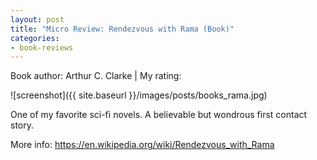 ```yaml
---
layout: post
title: "Micro Review: Rendezvous with Rama (Book)"
categories:
- book-reviews
---
```


<p>Book author: Arthur C. Clarke | My rating:&nbsp;&nbsp;<i class="fa fa-star"></i><i class="fa fa-star"></i><i class="fa fa-star"></i><i class="fa fa-star"></i><i class="fa fa-star-half-empty"></i>
</p>
<!-- fa-star fa-star-o  fa-star-half-empty -->

![screenshot]({{ site.baseurl }}/images/posts/books_rama.jpg)


<p>One of my favorite sci-fi novels. A believable but wondrous first contact story.</p>

<p>More info: <a href="https://en.wikipedia.org/wiki/Rendezvous_with_Rama">https://en.wikipedia.org/wiki/Rendezvous_with_Rama</a><p>




